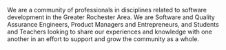 We are a community of professionals in disciplines related to software development in the Greater Rochester Area. We are Software and Quality Assurance Engineers, Product Managers and Entrepreneurs, and Students and Teachers looking to share our experiences and knowledge with one another in an effort to support and grow the community as a whole.
